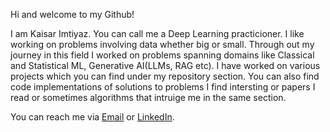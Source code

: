 Hi and welcome to my Github!

I am Kaisar Imtiyaz. You can call me a Deep Learning practicioner. I like working on problems involving data whether big or small. Through out my journey in this field I worked on problems spanning domains like Classical and Statistical ML, Generative AI(LLMs, RAG etc). I have worked on various projects which you can find under my repository section. You can also find code implementations of solutions to problems I find intersting or papers I read or sometimes algorithms that intruige me in the same section.

You can reach me via [Email](mailto:ikaisar10@gmail.com) or [LinkedIn](https://www.linkedin.com/in/kaisar-imtiyaz/). 
